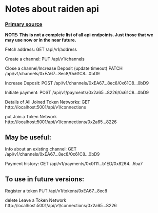 # Notes about raiden api

### [Primary source](https://docs.raiden.network/raiden-api-1/resources)

**NOTE: This is not a complete list of all api endpoints. Just those that we may use now or in the near future.**

Fetch address:
GET /api/v1/address

Create a channel:
PUT /api/v1/channels

Close a channel/Increase Deposit (update timeout)
PATCH /api/v1/channels/0xEA67...8ec8/0x61C8...0bD9

Increase Deposit:
POST /api/v1/channels/0xEA67...8ec8/0x61C8...0bD9

Initiate payment:
POST /api/v1/payments/0x2a65...8226/0x61C8...0bD9

Details of All Joined Token Networks:
GET http://localhost:5001/api/v1/connections

put
Join a Token Network
http://localhost:5001/api/v1/connections/0x2a65...8226

## May be useful:

Info about an existing channel:
GET /api/v1/channels/0xEA67...8ec8/0x61C8...0bD9

Payment history:
GET /api/v1/payments/0x0f11...b1ED/0x8264...5ba7

## To use in future versions:

Register a token
PUT /api/v1/tokens/0xEA67...8ec8

delete
Leave a Token Network
http://localhost:5001/api/v1/connections/0x2a65...8226
